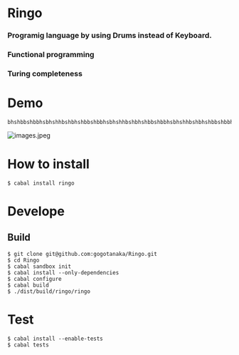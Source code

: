 # Ringo
### Programig language by using Drums instead of Keyboard.
### Functional programming
### Turing completeness
# Demo

```
bhshbbshbbhsbhshhbshbhshbbshbbhsbhshhbshbhshbbshbbhsbhshhbshbhshbbshbbhsbhshhbsh
```
![images.jpeg](https://qiita-image-store.s3.amazonaws.com/0/30440/bf730f13-9aa5-7eac-23fc-b7bf6278682a.jpeg)

# How to install
    $ cabal install ringo

# Develope
## Build
    $ git clone git@github.com:gogotanaka/Ringo.git
    $ cd Ringo
    $ cabal sandbox init
    $ cabal install --only-dependencies
    $ cabal configure
    $ cabal build
    $ ./dist/build/ringo/ringo

# Test
    $ cabal install --enable-tests
    $ cabal tests

